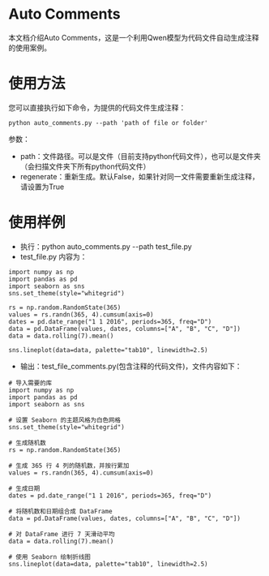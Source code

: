 # Auto Comments 
本文档介绍Auto Comments，这是一个利用Qwen模型为代码文件自动生成注释的使用案例。

# 使用方法
您可以直接执行如下命令，为提供的代码文件生成注释：
```
python auto_comments.py --path 'path of file or folder'
```

参数：
- path：文件路径。可以是文件（目前支持python代码文件），也可以是文件夹（会扫描文件夹下所有python代码文件）
- regenerate：重新生成。默认False，如果针对同一文件需要重新生成注释，请设置为True

# 使用样例
- 执行：python auto_comments.py --path test_file.py
- test_file.py 内容为：
```
import numpy as np
import pandas as pd
import seaborn as sns
sns.set_theme(style="whitegrid")

rs = np.random.RandomState(365)
values = rs.randn(365, 4).cumsum(axis=0)
dates = pd.date_range("1 1 2016", periods=365, freq="D")
data = pd.DataFrame(values, dates, columns=["A", "B", "C", "D"])
data = data.rolling(7).mean()

sns.lineplot(data=data, palette="tab10", linewidth=2.5)
```

- 输出：test_file_comments.py(包含注释的代码文件)，文件内容如下：
```
# 导入需要的库
import numpy as np
import pandas as pd
import seaborn as sns

# 设置 Seaborn 的主题风格为白色网格
sns.set_theme(style="whitegrid")

# 生成随机数
rs = np.random.RandomState(365)

# 生成 365 行 4 列的随机数，并按行累加
values = rs.randn(365, 4).cumsum(axis=0)

# 生成日期
dates = pd.date_range("1 1 2016", periods=365, freq="D")

# 将随机数和日期组合成 DataFrame
data = pd.DataFrame(values, dates, columns=["A", "B", "C", "D"])

# 对 DataFrame 进行 7 天滑动平均
data = data.rolling(7).mean()

# 使用 Seaborn 绘制折线图
sns.lineplot(data=data, palette="tab10", linewidth=2.5)
```
